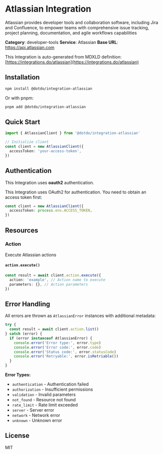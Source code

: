 # Atlassian Integration

Atlassian provides developer tools and collaboration software, including Jira and Confluence, to empower teams with comprehensive issue tracking, project planning, documentation, and agile workflows capabilities

**Category**: developer-tools
**Service**: Atlassian
**Base URL**: https://api.atlassian.com

This Integration is auto-generated from MDXLD definition: [https://integrations.do/atlassian](https://integrations.do/atlassian)

## Installation

```bash
npm install @dotdo/integration-atlassian
```

Or with pnpm:

```bash
pnpm add @dotdo/integration-atlassian
```

## Quick Start

```typescript
import { AtlassianClient } from '@dotdo/integration-atlassian'

// Initialize client
const client = new AtlassianClient({
  accessToken: 'your-access-token',
})
```

## Authentication

This Integration uses **oauth2** authentication.

This Integration uses OAuth2 for authentication. You need to obtain an access token first:

```typescript
const client = new AtlassianClient({
  accessToken: process.env.ACCESS_TOKEN,
})
```

## Resources

### Action

Execute Atlassian actions

#### `action.execute()`

```typescript
const result = await client.action.execute({
  action: 'example', // Action name to execute
  parameters: {}, // Action parameters
})
```

## Error Handling

All errors are thrown as `AtlassianError` instances with additional metadata:

```typescript
try {
  const result = await client.action.list()
} catch (error) {
  if (error instanceof AtlassianError) {
    console.error('Error type:', error.type)
    console.error('Error code:', error.code)
    console.error('Status code:', error.statusCode)
    console.error('Retryable:', error.isRetriable())
  }
}
```

**Error Types:**

- `authentication` - Authentication failed
- `authorization` - Insufficient permissions
- `validation` - Invalid parameters
- `not_found` - Resource not found
- `rate_limit` - Rate limit exceeded
- `server` - Server error
- `network` - Network error
- `unknown` - Unknown error

## License

MIT
